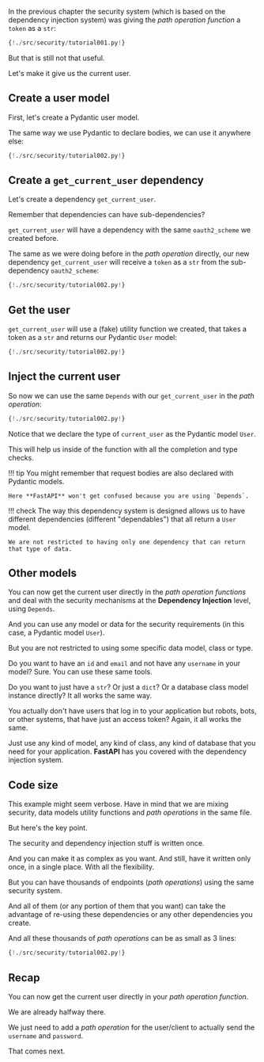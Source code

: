 In the previous chapter the security system (which is based on the dependency injection system) was giving the *path operation function* a `token` as a `str`:

```Python hl_lines="10"
{!./src/security/tutorial001.py!}
```

But that is still not that useful.

Let's make it give us the current user.

## Create a user model

First, let's create a Pydantic user model.

The same way we use Pydantic to declare bodies, we can use it anywhere else:

```Python hl_lines="5 12 13 14 15 16"
{!./src/security/tutorial002.py!}
```

## Create a `get_current_user` dependency

Let's create a dependency `get_current_user`.

Remember that dependencies can have sub-dependencies?

`get_current_user` will have a dependency with the same `oauth2_scheme` we created before.

The same as we were doing before in the *path operation* directly, our new dependency `get_current_user` will receive a `token` as a `str` from the sub-dependency `oauth2_scheme`:

```Python hl_lines="25"
{!./src/security/tutorial002.py!}
```

## Get the user

`get_current_user` will use a (fake) utility function we created, that takes a token as a `str` and returns our Pydantic `User` model:

```Python hl_lines="19 20 21 22 26 27"
{!./src/security/tutorial002.py!}
```

## Inject the current user

So now we can use the same `Depends` with our `get_current_user` in the *path operation*:

```Python hl_lines="31"
{!./src/security/tutorial002.py!}
```

Notice that we declare the type of `current_user` as the Pydantic model `User`.

This will help us inside of the function with all the completion and type checks.

!!! tip
    You might remember that request bodies are also declared with Pydantic models.

    Here **FastAPI** won't get confused because you are using `Depends`.

!!! check
    The way this dependency system is designed allows us to have different dependencies (different "dependables") that all return a `User` model.

    We are not restricted to having only one dependency that can return that type of data.


## Other models

You can now get the current user directly in the *path operation functions* and deal with the security mechanisms at the **Dependency Injection** level, using `Depends`.

And you can use any model or data for the security requirements (in this case, a Pydantic model `User`).

But you are not restricted to using some specific data model, class or type.

Do you want to have an `id` and `email` and not have any `username` in your model? Sure. You can use these same tools.

Do you want to just have a `str`? Or just a `dict`? Or a database class model instance directly? It all works the same way.

You actually don't have users that log in to your application but robots, bots, or other systems, that have just an access token? Again, it all works the same.

Just use any kind of model, any kind of class, any kind of database that you need for your application. **FastAPI** has you covered with the dependency injection system.


## Code size

This example might seem verbose. Have in mind that we are mixing security, data models utility functions and *path operations* in the same file.

But here's the key point.

The security and dependency injection stuff is written once.

And you can make it as complex as you want. And still, have it written only once, in a single place. With all the flexibility.

But you can have thousands of endpoints (*path operations*) using the same security system.

And all of them (or any portion of them that you want) can take the advantage of re-using these dependencies or any other dependencies you create.

And all these thousands of *path operations* can be as small as 3 lines:

```Python hl_lines="30 31 32"
{!./src/security/tutorial002.py!}
```

## Recap

You can now get the current user directly in your *path operation function*.

We are already halfway there.

We just need to add a *path operation* for the user/client to actually send the `username` and `password`.

That comes next.
